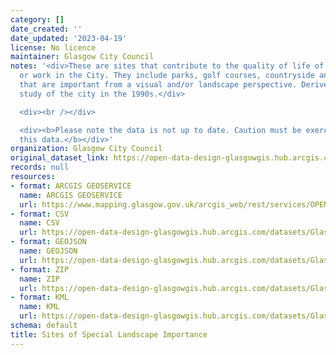 ```yaml
---
category: []
date_created: ''
date_updated: '2023-04-19'
license: No licence
maintainer: Glasgow City Council
notes: '<div>These are sites that contribute to the quality of life of those who live
  or work in the City. They include parks, golf courses, countryside and other features
  that are important from a visual and/or landscape perspective. Derived from a landscape
  study of the city in the 1990s.</div>

  <div><br /></div>

  <div><b>Please note the data is not up to date. Caution must be exercised when using
  this data.</b></div>'
organization: Glasgow City Council
original_dataset_link: https://open-data-design-glasgowgis.hub.arcgis.com/maps/GlasgowGIS::sites-of-special-landscape-importance
records: null
resources:
- format: ARCGIS GEOSERVICE
  name: ARCGIS GEOSERVICE
  url: https://www.mapping.glasgow.gov.uk/arcgis_web/rest/services/OPEN_DATA/Sites_of_Special_Landscape_Importance/MapServer/0
- format: CSV
  name: CSV
  url: https://open-data-design-glasgowgis.hub.arcgis.com/datasets/GlasgowGIS::sites-of-special-landscape-importance.csv?outSR=%7B%22latestWkid%22%3A27700%2C%22wkid%22%3A27700%7D
- format: GEOJSON
  name: GEOJSON
  url: https://open-data-design-glasgowgis.hub.arcgis.com/datasets/GlasgowGIS::sites-of-special-landscape-importance.geojson?outSR=%7B%22latestWkid%22%3A27700%2C%22wkid%22%3A27700%7D
- format: ZIP
  name: ZIP
  url: https://open-data-design-glasgowgis.hub.arcgis.com/datasets/GlasgowGIS::sites-of-special-landscape-importance.zip?outSR=%7B%22latestWkid%22%3A27700%2C%22wkid%22%3A27700%7D
- format: KML
  name: KML
  url: https://open-data-design-glasgowgis.hub.arcgis.com/datasets/GlasgowGIS::sites-of-special-landscape-importance.kml?outSR=%7B%22latestWkid%22%3A27700%2C%22wkid%22%3A27700%7D
schema: default
title: Sites of Special Landscape Importance
---
```

